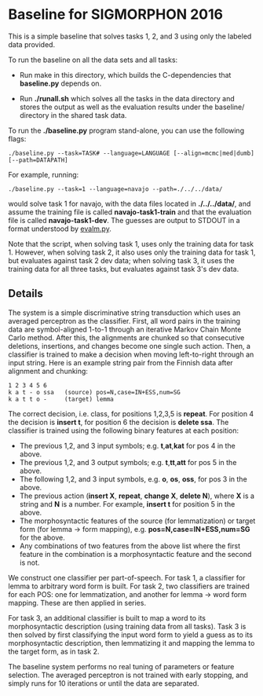 # Baseline for SIGMORPHON 2016

This is a simple baseline that solves tasks 1, 2, and 3 using only the labeled data provided.

To run the baseline on all the data sets and all tasks:

* Run make in this directory, which builds the C-dependencies that **baseline.py** depends on.

* Run **./runall.sh** which solves all the tasks in the data directory and stores the output as well as the evaluation results under the baseline/ directory in the shared task data.

To run the **./baseline.py** program stand-alone, you can use the following flags:

```
./baseline.py --task=TASK# --language=LANGUAGE [--align=mcmc|med|dumb] [--path=DATAPATH]
```

For example, running:

```
./baseline.py --task=1 --language=navajo --path=./../../data/
```

would solve task 1 for navajo, with the data files located in **./../../data/**, and assume the training file is called **navajo-task1-train** and that the evaluation file is called **navajo-task1-dev**.  The guesses are output to STDOUT in a format understood by [evalm.py](https://github.com/ryancotterell/sigmorphon2016/tree/master/src).

Note that the script, when solving task 1, uses only the training data for task 1.  However, when solving task 2, it also uses only the training data for task 1, but evaluates against task 2 dev data; when solving task 3, it uses the training data for all three tasks, but evaluates against task 3's dev data.

## Details

The system is a simple discriminative string transduction which uses an averaged perceptron as the classifier.  First, all word pairs in the training data are symbol-aligned 1-to-1 through an iterative Markov Chain Monte Carlo method.  After this, the alignments are chunked so that consecutive deletions, insertions, and changes become one single such action.  Then, a classifier is trained to make a decision when moving left-to-right through an input string.  Here is an example string pair from the Finnish data after alignment and chunking:

```
1 2 3 4 5 6 
k a t - o ssa   (source) pos=N,case=IN+ESS,num=SG
k a t t o -     (target) lemma
```

The correct decision, i.e. class, for positions 1,2,3,5 is **repeat**. For position 4 the decision is **insert t**, for position 6 the decision is **delete ssa**.  The classifier is trained using the following binary features at each position:

* The previous 1,2, and 3 input symbols; e.g. **t**,**at**,**kat** for pos 4 in the above.
* The previous 1,2, and 3 output symbols; e.g. **t**,**tt**,**att** for pos 5 in the above.
* The following 1,2, and 3 input symbols, e.g. **o**, **os**, **oss**, for pos 3 in the above.
* The previous action (**insert X**, **repeat**, **change X**, **delete N**), where **X** is a string and **N** is a number.  For example, **insert t** for position 5 in the above.
* The morphosyntactic features of the source (for lemmatization) or target form (for lemma → form mapping), e.g. **pos=N,case=IN+ESS,num=SG** for the above.
* Any combinations of two features from the above list where the first feature in the combination is a morphosyntactic feature and the second is not.

We construct one classifier per part-of-speech.  For task 1, a classifier for lemma to arbitrary word form is built.  For task 2, two classifiers are trained for each POS: one for lemmatization, and another for lemma → word form mapping.  These are then applied in series.

For task 3, an additional classifier is built to map a word to its morphosyntactic description (using training data from all tasks).  Task 3 is then solved by first classifying the input word form to yield a guess as to its morphosyntactic description, then lemmatizing it and mapping the lemma to the target form, as in task 2.

The baseline system performs no real tuning of parameters or feature selection.  The averaged perceptron is not trained with early stopping, and simply runs for 10 iterations or until the data are separated.
